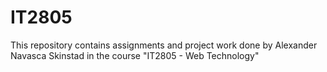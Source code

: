 # IT2805
This repository contains assignments and project work done by Alexander Navasca Skinstad in the course "IT2805 - Web Technology"
